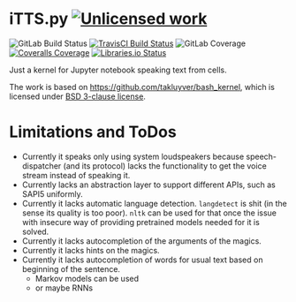 iTTS.py [![Unlicensed work](https://raw.githubusercontent.com/unlicense/unlicense.org/master/static/favicon.png)](https://unlicense.org/)
===========
![GitLab Build Status](https://gitlab.com/KOLANICH/iTTS.py/badges/master/pipeline.svg)
[![TravisCI Build Status](https://travis-ci.org/KOLANICH/iTTS.py.svg?branch=master)](https://travis-ci.org/KOLANICH/iTTS.py)
![GitLab Coverage](https://gitlab.com/KOLANICH/iTTS.py/badges/master/coverage.svg)
[![Coveralls Coverage](https://img.shields.io/coveralls/KOLANICH/iTTS.py.svg)](https://coveralls.io/r/KOLANICH/iTTS.py)
[![Libraries.io Status](https://img.shields.io/librariesio/github/KOLANICH/iTTS.py.svg)](https://libraries.io/github/KOLANICH/iTTS.py)

Just a kernel for Jupyter notebook speaking text from cells.

The work is based on https://github.com/takluyver/bash_kernel, which is licensed under [BSD 3-clause license](https://github.com/takluyver/bash_kernel/blob/master/LICENSE).

Limitations and ToDos
======================

* Currently it speaks only using system loudspeakers because speech-dispatcher (and its protocol) lacks the functionality to get the voice stream instead of speaking it.
* Currently lacks an abstraction layer to support different APIs, such as SAPI5 uniformly.
* Currently it lacks automatic language detection. `langdetect` is shit (in the sense its quality is too poor). `nltk` can be used for that once the issue with insecure way of providing pretrained models needed for it is solved.
* Currently it lacks autocompletion of the arguments of the magics.
* Currently it lacks hints on the magics.
* Currently it lacks autocompletion of words for usual text based on beginning of the sentence.
    * Markov models can be used
    * or maybe RNNs
